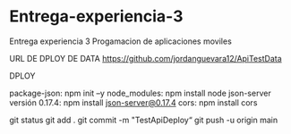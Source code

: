 # Entrega-experiencia-3
Entrega experiencia 3 Progamacion de aplicaciones moviles

URL DE DPLOY DE DATA
https://github.com/jordanguevara12/ApiTestData

DPLOY

package-json: npm init –y
node_modules: npm install node
json-server versión 0.17.4: npm install json-server@0.17.4
cors: npm install cors

git status
git add .
git commit -m "TestApiDeploy“
git push -u origin main
